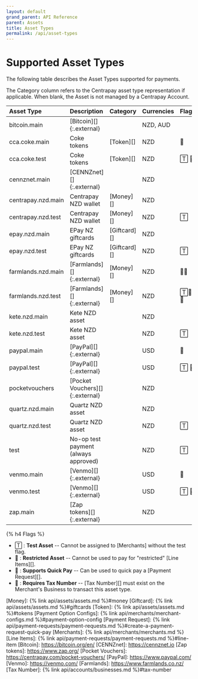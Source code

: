 ```yaml
---
layout: default
grand_parent: API Reference
parent: Assets
title: Asset Types
permalink: /api/asset-types
---
```


# Supported Asset Types

The following table describes the Asset Types supported for payments.

The Category column refers to the Centrapay asset type representation if
applicable. When blank, the Asset is not managed by a Centrapay Account.

|     Asset Type     |             Description              |   Category   | Currencies | Flags |
| :----------------- | :----------------------------------- | :----------- | :--------- | :---- |
| bitcoin.main       | [Bitcoin][]{:.external}              |              | NZD, AUD   |       |
| cca.coke.main      | Coke tokens                          | [Token][]    | NZD        | 🚫     |
| cca.coke.test      | Coke tokens                          | [Token][]    | NZD        | 🅃 🚫   |
| cennznet.main      | [CENNZnet][]{:.external}             |              | NZD        |       |
| centrapay.nzd.main | Centrapay NZD wallet                 | [Money][]    | NZD        |       |
| centrapay.nzd.test | Centrapay NZD wallet                 | [Money][]    | NZD        | 🅃     |
| epay.nzd.main      | EPay NZ giftcards                    | [Giftcard][] | NZD        |       |
| epay.nzd.test      | EPay NZ giftcards                    | [Giftcard][] | NZD        | 🅃     |
| farmlands.nzd.main | [Farmlands][]{:.external}            | [Money][]    | NZD        | 💸💼    |
| farmlands.nzd.test | [Farmlands][]{:.external}            | [Money][]    | NZD        | 🅃💸💼   |
| kete.nzd.main      | Kete NZD asset                       |              | NZD        |       |
| kete.nzd.test      | Kete NZD asset                       |              | NZD        | 🅃     |
| paypal.main        | [PayPal][]{:.external}               |              | USD        | 💸     |
| paypal.test        | [PayPal][]{:.external}               |              | USD        | 🅃 💸   |
| pocketvouchers     | [Pocket Vouchers][]{:.external}      |              | NZD        |       |
| quartz.nzd.main    | Quartz NZD asset                     |              | NZD        |       |
| quartz.nzd.test    | Quartz NZD asset                     |              | NZD        | 🅃     |
| test               | No-op test payment (always approved) |              | NZD        | 🅃     |
| venmo.main         | [Venmo][]{:.external}                |              | USD        | 💸     |
| venmo.test         | [Venmo][]{:.external}                |              | USD        | 🅃 💸   |
| zap.main           | [Zap tokens][]{:.external}           |              | NZD        |       |


{% h4 Flags %}

 * 🅃  : **Test Asset** -- Cannot be assigned to [Merchants] without the test flag.
 * 🚫 : **Restricted Asset** -- Cannot be used to pay for "restricted" [Line Items][].
 * 💸 : **Supports Quick Pay** -- Can be used to quick pay a [Payment Request][].
 * 💼 : **Requires Tax Number** -- [Tax Number][] must exist on the Merchant's Business to transact this asset type.


[Money]: {% link api/assets/assets.md %}#money
[Giftcard]: {% link api/assets/assets.md %}#giftcards
[Token]: {% link api/assets/assets.md %}#tokens
[Payment Option Configs]: {% link api/merchants/merchant-configs.md %}#payment-option-config
[Payment Request]: {% link api/payment-requests/payment-requests.md %}#create-a-payment-request-quick-pay
[Merchants]: {% link api/merchants/merchants.md %}
[Line Items]: {% link api/payment-requests/payment-requests.md %}#line-item
[Bitcoin]: https://bitcoin.org/en/
[CENNZnet]: https://cennznet.io
[Zap tokens]: https://www.zap.org/
[Pocket Vouchers]: https://centrapay.com/pocket-vouchers/
[PayPal]: https://www.paypal.com/
[Venmo]: https://venmo.com/
[Farmlands]: https://www.farmlands.co.nz/
[Tax Number]: {% link api/accounts/businesses.md %}#tax-number
